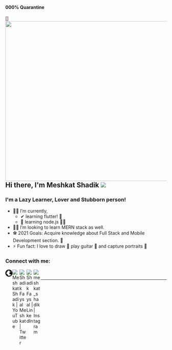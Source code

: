 #### 000% Quarantine
[<img align="left" width="1920px" height="500px" src="https://user-images.githubusercontent.com/31488481/89282780-d9ad1600-d66d-11ea-9792-5872d8ad29f4.jpeg" />]

---
## Hi there, I'm Meshkat Shadik  <img src="https://raw.githubusercontent.com/MartinHeinz/MartinHeinz/master/wave.gif" width="30px">


### I'm a Lazy Learner, Lover and Stubborn person!
- 🤷‍♀️ I’m currently,
    - ✔ learning flutter! 🎯
    - 🔦 learning node.js 🐱‍🏍
- 🐱‍💻 I’m looking to learn MERN stack as well.
- ⚽ 2021 Goals: Acquire knowledge about Full Stack and Mobile Development section. 🥱
- ⚡ Fun fact: I love to draw 🎨 play guitar 🎸 and capture portraits 📸

### Connect with me:

[<img align="left" alt="meshkat-shadik.github.io" width="22px" src="https://raw.githubusercontent.com/iconic/open-iconic/master/svg/globe.svg" />][website]
[<img align="left" alt="Meshkat Shadik | YouTube" width="22px" src="https://cdn.jsdelivr.net/npm/simple-icons@v3/icons/youtube.svg" />][youtube]
[<img align="left" alt="Shadik Faysal Meshkat | Twitter" width="22px" src="https://cdn.jsdelivr.net/npm/simple-icons@v3/icons/facebook.svg" />][facebook]
[<img align="left" alt="Shadik Faysal | LinkedIn" width="22px" src="https://cdn.jsdelivr.net/npm/simple-icons@v3/icons/linkedin.svg" />][linkedin]
[<img align="left" alt="meshkat_shadik | Instagram" width="22px" src="https://cdn.jsdelivr.net/npm/simple-icons@v3/icons/instagram.svg" />][instagram]

<br />

---

[website]: https://meshkat-shadik.github.io/
[facebook]: https://facebook.com/shadik.faysalmeshkat/
[youtube]: https://youtube.com/UCNbRmz7WU7lijXiwNIx57xw
[instagram]: https://instagram.com/meshkat_shadik
[linkedin]: https://linkedin.com/in/shadik-faysal-16ab62141
